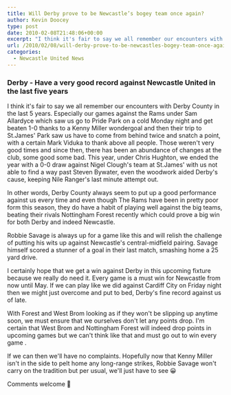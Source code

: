 ```yaml
---
title: Will Derby prove to be Newcastle’s bogey team once again?
author: Kevin Doocey
type: post
date: 2010-02-08T21:48:06+00:00
excerpt: "I think it's fair to say we all remember our encounters with Derby County.."
url: /2010/02/08/will-derby-prove-to-be-newcastles-bogey-team-once-again/
categories:
  - Newcastle United News
---
```


### Derby - Have a very good record against Newcastle United in the last five years

I think it's fair to say we all remember our encounters with Derby County in the last 5 years. Especially our games against the Rams under Sam Allardyce which saw us go to Pride Park on a cold Monday night and get beaten 1-0 thanks to a Kenny Miller wondergoal and then their trip to St.James' Park saw us have to come from behind twice and snatch a point, with a certain Mark Viduka to thank above all people. Those weren't very good times and since then, there has been an abundance of changes at the club, some good some bad. This year, under Chris Hughton, we ended the year with a 0-0 draw against Nigel Clough's team at St.James' with us not able to find a way past Steven Bywater, even the woodwork aided Derby's cause, keeping Nile Ranger's last minute attempt out.

In other words, Derby County always seem to put up a good performance against us every time and even though The Rams have been in pretty poor form this season, they do have a habit of playing well against the big teams, beating their rivals Nottingham Forest recently which could prove a big win for both Derby and indeed Newcastle.

Robbie Savage is always up for a game like this and will relish the challenge of putting his wits up against Newcastle's central-midfield pairing. Savage himself scored a stunner of a goal in their last match, smashing home a 25 yard drive.

I certainly hope that we get a win against Derby in this upcoming fixture because we really do need it. Every game is a must win for Newcastle from now until May. If we can play like we did against Cardiff City on Friday night then we might just overcome and put to bed, Derby's fine record against us of late.

With Forest and West Brom looking as if they won't be slipping up anytime soon, we must ensure that we ourselves don't let any points drop. I'm certain that West Brom and Nottingham Forest will indeed drop points in upcoming games but we can't think like that and must go out to win every game .

If we can then we'll have no complaints. Hopefully now that Kenny Miller isn't in the side to pelt home any long-range strikes, Robbie Savage won't carry on the tradition but per usual, we'll just have to see 😀

Comments welcome 🙂
